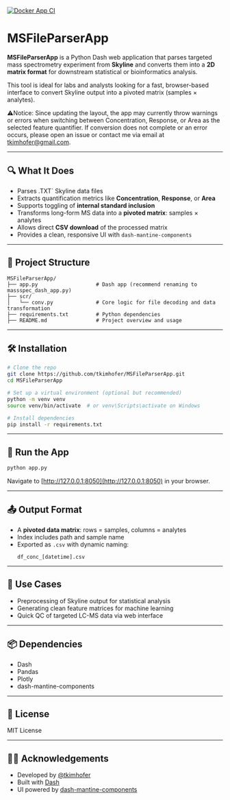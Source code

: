 [![Docker App CI](https://github.com/tkimhofer/MSFileParserApp/actions/workflows/main.yml/badge.svg)](https://github.com/tkimhofer/MSFileParserApp/actions/workflows/main.yml)

# MSFileParserApp

**MSFileParserApp** is a Python Dash web application that parses targeted mass spectrometry experiment from **Skyline** and converts them into a **2D matrix format** for downstream statistical or bioinformatics analysis.

This tool is ideal for labs and analysts looking for a fast, browser-based interface to convert Skyline output into a pivoted matrix (samples × analytes).

⚠️Notice: Since updating the layout, the app may currently throw warnings or errors when switching between Concentration, Response, or Area as the selected feature quantifier. If conversion does not complete or an error occurs, please open an issue or contact me via email at tkimhofer@gmail.com.


---

## 🔍 What It Does

- Parses .TXT` Skyline data files
- Extracts quantification metrics like **Concentration**, **Response**, or **Area**
- Supports toggling of **internal standard inclusion**
- Transforms long-form MS data into a **pivoted matrix**: samples × analytes
- Allows direct **CSV download** of the processed matrix
- Provides a clean, responsive UI with `dash-mantine-components`

---

## 📁 Project Structure

```
MSFileParserApp/
├── app.py                   # Dash app (recommend renaming to massspec_dash_app.py)
├── scr/
│   └── conv.py              # Core logic for file decoding and data transformation
├── requirements.txt         # Python dependencies
├── README.md                # Project overview and usage
```

---

## 🛠️ Installation

```bash
# Clone the repo
git clone https://github.com/tkimhofer/MSFileParserApp.git
cd MSFileParserApp

# Set up a virtual environment (optional but recommended)
python -m venv venv
source venv/bin/activate  # or venv\Scripts\activate on Windows

# Install dependencies
pip install -r requirements.txt
```

---

## 🚀 Run the App

```bash
python app.py
```

Navigate to [http://127.0.0.1:8050](http://127.0.0.1:8050) in your browser.

---

## 📤 Output Format

- A **pivoted data matrix**: rows = samples, columns = analytes
- Index includes path and sample name
- Exported as `.csv` with dynamic naming:
  ```
  df_conc_[datetime].csv
  ```

---

## 🎯 Use Cases

- Preprocessing of Skyline output for statistical analysis
- Generating clean feature matrices for machine learning
- Quick QC of targeted LC-MS data via web interface

---

## 📦 Dependencies

- Dash
- Pandas
- Plotly
- dash-mantine-components

---

## 📖 License

MIT License

---

## 👩‍🔬 Acknowledgements

- Developed by [@tkimhofer](https://github.com/tkimhofer)
- Built with [Dash](https://dash.plotly.com/)
- UI powered by [dash-mantine-components](https://www.dash-mantine-components.com/)

